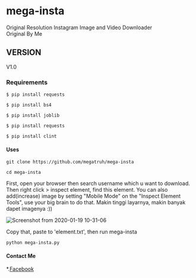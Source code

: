 
# mega-insta
Original Resolution Instagram Image and Video Downloader<br/>
Original By Me
## VERSION
V1.0

### Requirements
```
$ pip install requests
```
```
$ pip install bs4
```
```
$ pip install joblib
```
```
$ pip install requests
```
```
$ pip install clint
```
#### Uses
```
git clone https://github.com/megatruh/mega-insta
```
```
cd mega-insta
```
First, open your browser then search username which u want to download. Then right click > inspect element, find this element. You can also add(increase) image by setting "Mobile Mode" on the "Inspect Element Tools", use your big brain to do that. Makin tinggi layarnya, makin banyak dapet imagenya :))

![Screenshot from 2020-01-19 10-31-06](https://user-images.githubusercontent.com/55190771/72674751-1d16ad00-3aad-11ea-8f5a-41835ce1abd8.png)

Copy that, paste to 'element.txt', then run mega-insta
```
python mega-insta.py
```

#### Contact Me
*.[Facebook](https://www.facebook.com/megatruh.al)
